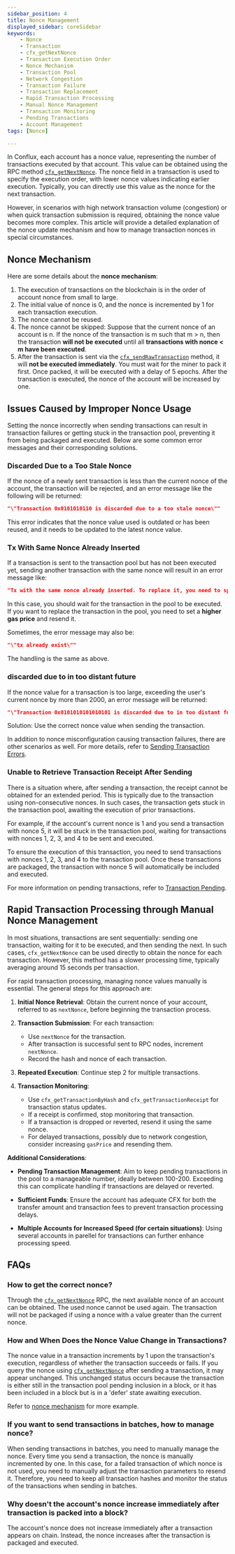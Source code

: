 ```yaml
---
sidebar_position: 4
title: Nonce Management
displayed_sidebar: coreSidebar
keywords: 
    - Nonce
    - Transaction
    - cfx_getNextNonce
    - Transaction Execution Order
    - Nonce Mechanism
    - Transaction Pool
    - Network Congestion
    - Transaction Failure
    - Transaction Replacement
    - Rapid Transaction Processing
    - Manual Nonce Management
    - Transaction Monitoring
    - Pending Transactions
    - Account Management
tags: [Nonce]

---
```


In Conflux, each account has a nonce value, representing the number of transactions executed by that account. This value can be obtained using the RPC method [`cfx_getNextNonce`](/docs/core/build/json-rpc/cfx-namespace/#cfx_getnextnonce). The nonce field in a transaction is used to specify the execution order, with lower nonce values indicating earlier execution. Typically, you can directly use this value as the nonce for the next transaction.

However, in scenarios with high network transaction volume (congestion) or when quick transaction submission is required, obtaining the nonce value becomes more complex. This article will provide a detailed explanation of the nonce update mechanism and how to manage transaction nonces in special circumstances.

## Nonce Mechanism

Here are some details about the **nonce mechanism**:

1. The execution of transactions on the blockchain is in the order of account nonce from small to large.
2. The initial value of nonce is 0, and the nonce is incremented by 1 for each transaction execution.
3. The nonce cannot be reused.
4. The nonce cannot be skipped: Suppose that the current nonce of an account is n. If the nonce of the transaction is m such that m > n, then the transaction **will not be executed** until all **transactions with nonce < m have been executed**.
5. After the transaction is sent via the [`cfx_sendRawTransaction`](/docs/core/build/json-rpc/cfx-namespace#cfx_sendrawtransaction) method, it will **not be executed immediately**. You must wait for the miner to pack it first. Once packed, it will be executed with a delay of 5 epochs. After the transaction is executed, the nonce of the account will be increased by one.

## Issues Caused by Improper Nonce Usage

Setting the nonce incorrectly when sending transactions can result in transaction failures or getting stuck in the transaction pool, preventing it from being packaged and executed. Below are some common error messages and their corresponding solutions.

### Discarded Due to a Too Stale Nonce

If the nonce of a newly sent transaction is less than the current nonce of the account, the transaction will be rejected, and an error message like the following will be returned:

```json
"\"Transaction 0x0101010110 is discarded due to a too stale nonce\""
```

This error indicates that the nonce value used is outdated or has been reused, and it needs to be updated to the latest nonce value.

### Tx With Same Nonce Already Inserted

If a transaction is sent to the transaction pool but has not been executed yet, sending another transaction with the same nonce will result in an error message like:

```json
"Tx with the same nonce already inserted. To replace it, you need to specify a gas price > {}""
```

In this case, you should wait for the transaction in the pool to be executed. If you want to replace the transaction in the pool, you need to set a **higher gas price** and resend it.

Sometimes, the error message may also be:

```json
"\"tx already exist\""
```

The handling is the same as above.

### discarded due to in too distant future

If the nonce value for a transaction is too large, exceeding the user's current nonce by more than 2000, an error message will be returned:

```json
"\"Transaction 0x0101010101010101 is discarded due to in too distant future\""
```

Solution: Use the correct nonce value when sending the transaction.

In addition to nonce misconfiguration causing transaction failures, there are other scenarios as well. For more details, refer to [Sending Transaction Errors](./send-tx-error.md).

### Unable to Retrieve Transaction Receipt After Sending

There is a situation where, after sending a transaction, the receipt cannot be obtained for an extended period. This is typically due to the transaction using non-consecutive nonces. In such cases, the transaction gets stuck in the transaction pool, awaiting the execution of prior transactions.

For example, if the account's current nonce is 1 and you send a transaction with nonce 5, it will be stuck in the transaction pool, waiting for transactions with nonces 1, 2, 3, and 4 to be sent and executed.

To ensure the execution of this transaction, you need to send transactions with nonces 1, 2, 3, and 4 to the transaction pool. Once these transactions are packaged, the transaction with nonce 5 will automatically be included and executed.

For more information on pending transactions, refer to [Transaction Pending](./why-transaction-is-pending.md).

## Rapid Transaction Processing through Manual Nonce Management

In most situations, transactions are sent sequentially: sending one transaction, waiting for it to be executed, and then sending the next. In such cases, `cfx_getNextNonce` can be used directly to obtain the nonce for each transaction. However, this method has a slower processing time, typically averaging around 15 seconds per transaction.

For rapid transaction processing, managing nonce values manually is essential. The general steps for this approach are:

1. **Initial Nonce Retrieval**: Obtain the current nonce of your account, referred to as `nextNonce`, before beginning the transaction process.

2. **Transaction Submission**: For each transaction:
   - Use `nextNonce` for the transaction.
   - After transaction is successful sent to RPC nodes, increment `nextNonce`.
   - Record the hash and nonce of each transaction.

3. **Repeated Execution**: Continue step 2 for multiple transactions.

4. **Transaction Monitoring**:
   - Use `cfx_getTransactionByHash` and `cfx_getTransactionReceipt` for transaction status updates.
   - If a receipt is confirmed, stop monitoring that transaction.
   - If a transaction is dropped or reverted, resend it using the same nonce.
   - For delayed transactions, possibly due to network congestion, consider increasing `gasPrice` and resending them.

**Additional Considerations**:

- **Pending Transaction Management**: Aim to keep pending transactions in the pool to a manageable number, ideally between 100-200. Exceeding this can complicate handling if transactions are delayed or reverted.

- **Sufficient Funds**: Ensure the account has adequate CFX for both the transfer amount and transaction fees to prevent transaction processing delays.

- **Multiple Accounts for Increased Speed (for certain situations)**: Using several accounts in parellel for transactions can further enhance processing speed.

## FAQs

### How to get the correct nonce?

Through the  [`cfx_getNextNonce`](/docs/core/build/json-rpc/cfx-namespace/#cfx_getnextnonce) RPC, the next available nonce of an account can be obtained. The used nonce cannot be used again. The transaction will not be packaged if using a nonce with a value greater than the current nonce.

### How and When Does the Nonce Value Change in Transactions?

The nonce value in a transaction increments by 1 upon the transaction's execution, regardless of whether the transaction succeeds or fails. If you query the nonce using [`cfx_getNextNonce`](/docs/core/build/json-rpc/cfx-namespace/#cfx_getnextnonce) after sending a transaction, it may appear unchanged. This unchanged status occurs because the transaction is either still in the transaction pool pending inclusion in a block, or it has been included in a block but is in a 'defer' state awaiting execution.

Refer to [nonce mechanism](./nonce.md#nonce-mechanism) for more example.

### If you want to send transactions in batches, how to manage nonce?

When sending transactions in batches, you need to manually manage the nonce. Every time you send a transaction, the nonce is manually incremented by one.
In this case, for a failed transaction of which nonce is not used, you need to manually adjust the transaction parameters to resend it.
Therefore, you need to keep all transaction hashes and monitor the status of the transactions when sending in batches.

### Why doesn't the account's nonce increase immediately after transaction is packed into a block?

The account's nonce does not increase immediately after a transaction appears on chain. Instead, the nonce increases after the transaction is packaged and executed.
